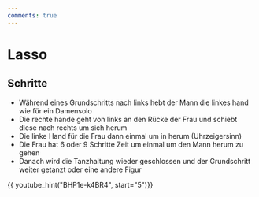 ```yaml
---
comments: true
---
```

# Lasso

## Schritte

- Während eines Grundschritts nach links hebt der Mann die linkes hand wie für ein Damensolo
- Die rechte hande geht von links an den Rücke der Frau und schiebt diese nach rechts um sich herum
- Die linke Hand für die Frau dann einmal um in herum (Uhrzeigersinn)
- Die Frau hat 6 oder 9 Schritte Zeit um einmal um den Mann herum zu gehen
- Danach wird die Tanzhaltung wieder geschlossen und der Grundschritt weiter getanzt oder eine andere Figur

{{ youtube_hint("BHP1e-k4BR4", start="5")}}
